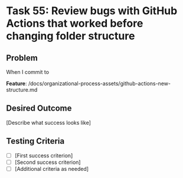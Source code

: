 # Task 55: Review bugs with GitHub Actions that worked before changing folder structure

## Problem
When I commit to 

**Feature**: /docs/organizational-process-assets/github-actions-new-structure.md
## Desired Outcome
[Describe what success looks like]

## Testing Criteria
- [ ] [First success criterion]
- [ ] [Second success criterion]
- [ ] [Additional criteria as needed]
